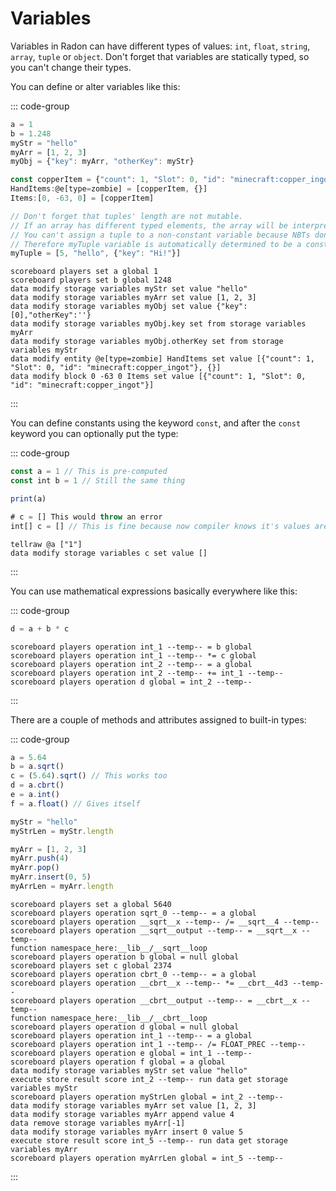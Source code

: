 # Variables

Variables in Radon can have different types of values: `int`, `float`, `string`, `array`, `tuple` or `object`. Don't
forget that variables are statically typed, so you can't change their types.

You can define or alter variables like this:

::: code-group

```js [Radon]
a = 1
b = 1.248
myStr = "hello"
myArr = [1, 2, 3]
myObj = {"key": myArr, "otherKey": myStr}

const copperItem = {"count": 1, "Slot": 0, "id": "minecraft:copper_ingot"} // Immutable variable
HandItems:@e[type=zombie] = [copperItem, {}]
Items:[0, -63, 0] = [copperItem]

// Don't forget that tuples' length are not mutable.
// If an array has different typed elements, the array will be interpreted as a tuple
// You can't assign a tuple to a non-constant variable because NBTs don't support tuples
// Therefore myTuple variable is automatically determined to be a constant
myTuple = [5, "hello", {"key": "Hi!"}]
```

```mcfunction [mcfunction]
scoreboard players set a global 1
scoreboard players set b global 1248
data modify storage variables myStr set value "hello"
data modify storage variables myArr set value [1, 2, 3]
data modify storage variables myObj set value {"key":[0],"otherKey":''}
data modify storage variables myObj.key set from storage variables myArr
data modify storage variables myObj.otherKey set from storage variables myStr
data modify entity @e[type=zombie] HandItems set value [{"count": 1, "Slot": 0, "id": "minecraft:copper_ingot"}, {}]
data modify block 0 -63 0 Items set value [{"count": 1, "Slot": 0, "id": "minecraft:copper_ingot"}]
```

:::

You can define constants using the keyword `const`, and after the `const` keyword you can optionally put the type:

::: code-group

```js [Radon]
const a = 1 // This is pre-computed
const int b = 1 // Still the same thing

print(a)

# c = [] This would throw an error
int[] c = [] // This is fine because now compiler knows it's values are of type int
```

```mcfunction [mcfunction]
tellraw @a ["1"]
data modify storage variables c set value []
```

:::

You can use mathematical expressions basically everywhere like this:

::: code-group

```js [Radon]
d = a + b * c
```

```mcfunction [mcfunction]
scoreboard players operation int_1 --temp-- = b global
scoreboard players operation int_1 --temp-- *= c global
scoreboard players operation int_2 --temp-- = a global
scoreboard players operation int_2 --temp-- += int_1 --temp--
scoreboard players operation d global = int_2 --temp--
```

:::

There are a couple of methods and attributes assigned to built-in types:

::: code-group

```js [Radon]
a = 5.64
b = a.sqrt()
c = (5.64).sqrt() // This works too
d = a.cbrt()
e = a.int()
f = a.float() // Gives itself

myStr = "hello"
myStrLen = myStr.length

myArr = [1, 2, 3]
myArr.push(4)
myArr.pop()
myArr.insert(0, 5)
myArrLen = myArr.length
```

```mcfunction [mcfunction]
scoreboard players set a global 5640
scoreboard players operation sqrt_0 --temp-- = a global
scoreboard players operation __sqrt__x --temp-- /= __sqrt__4 --temp--
scoreboard players operation __sqrt__output --temp-- = __sqrt__x --temp--
function namespace_here:__lib__/__sqrt__loop
scoreboard players operation b global = null global
scoreboard players set c global 2374
scoreboard players operation cbrt_0 --temp-- = a global
scoreboard players operation __cbrt__x --temp-- *= __cbrt__4d3 --temp--
scoreboard players operation __cbrt__output --temp-- = __cbrt__x --temp--
function namespace_here:__lib__/__cbrt__loop
scoreboard players operation d global = null global
scoreboard players operation int_1 --temp-- = a global
scoreboard players operation int_1 --temp-- /= FLOAT_PREC --temp--
scoreboard players operation e global = int_1 --temp--
scoreboard players operation f global = a global
data modify storage variables myStr set value "hello"
execute store result score int_2 --temp-- run data get storage variables myStr
scoreboard players operation myStrLen global = int_2 --temp--
data modify storage variables myArr set value [1, 2, 3]
data modify storage variables myArr append value 4
data remove storage variables myArr[-1]
data modify storage variables myArr insert 0 value 5
execute store result score int_5 --temp-- run data get storage variables myArr
scoreboard players operation myArrLen global = int_5 --temp--
```

:::
